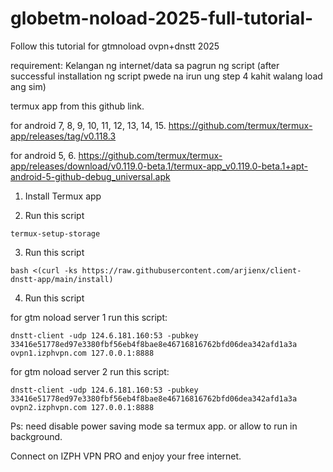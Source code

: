 # globetm-noload-2025-full-tutorial-
Follow this tutorial for gtmnoload ovpn+dnstt 2025

requirement: 
Kelangan ng internet/data sa pagrun ng script (after successful installation ng script pwede na irun ung   step 4 kahit walang load ang sim)

termux app from this github link.

for android 7, 8, 9, 10, 11, 12, 13, 14, 15.
https://github.com/termux/termux-app/releases/tag/v0.118.3

for android 5, 6.
https://github.com/termux/termux-app/releases/download/v0.119.0-beta.1/termux-app_v0.119.0-beta.1+apt-android-5-github-debug_universal.apk

1. Install Termux app

2. Run this script
```
termux-setup-storage
```

3. Run this script
```
bash <(curl -ks https://raw.githubusercontent.com/arjienx/client-dnstt-app/main/install)
```
4. Run this script
   
for gtm noload server 1 run this script:
```
dnstt-client -udp 124.6.181.160:53 -pubkey 33416e51778ed97e3380fbf56eb4f8bae8e46716816762bfd06dea342afd1a3a ovpn1.izphvpn.com 127.0.0.1:8888
```
for gtm noload server 2 run this script:
```
dnstt-client -udp 124.6.181.160:53 -pubkey 33416e51778ed97e3380fbf56eb4f8bae8e46716816762bfd06dea342afd1a3a ovpn2.izphvpn.com 127.0.0.1:8888
```
Ps: need disable power saving mode sa termux app. 
or allow to run in background.

Connect on IZPH VPN PRO and enjoy your free internet.
